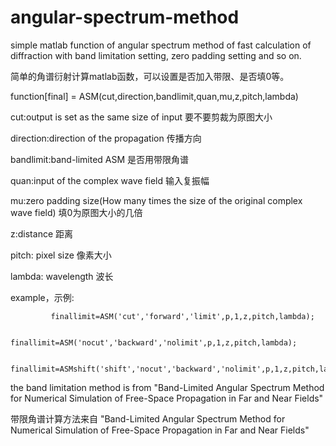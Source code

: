 # angular-spectrum-method
simple matlab function of angular spectrum method of fast calculation of diffraction with band limitation setting, zero padding setting and so on.

简单的角谱衍射计算matlab函数，可以设置是否加入带限、是否填0等。

function[final] = ASM(cut,direction,bandlimit,quan,mu,z,pitch,lambda)




cut:output is set as the same size of input 要不要剪裁为原图大小

direction:direction of the propagation 传播方向

bandlimit:band-limited ASM 是否用带限角谱

quan:input of the complex wave field 输入复振幅

mu:zero padding size(How many times the size of the original complex wave field) 填0为原图大小的几倍

z:distance 距离

pitch: pixel size 像素大小

lambda: wavelength 波长

example，示例:

             finallimit=ASM('cut','forward','limit',p,1,z,pitch,lambda);

             finallimit=ASM('nocut','backward','nolimit',p,1,z,pitch,lambda);
             
             finallimit=ASMshift('shift','nocut','backward','nolimit',p,1,z,pitch,lambda);


the band limitation method is from "Band-Limited Angular Spectrum Method for Numerical Simulation of Free-Space Propagation in Far and Near Fields"

带限角谱计算方法来自 "Band-Limited Angular Spectrum Method for Numerical Simulation of Free-Space Propagation in Far and Near Fields"
